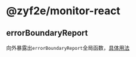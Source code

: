 # @zyf2e/monitor-react
## errorBoundaryReport

向外暴露出`errorBoundaryReport`全局函数，[具体用法](https://github.com/clouDr-f2e/mitojs/blob/master/docs/guide.md#NPM%E5%8C%85%E5%BD%A2%E5%BC%8F)
